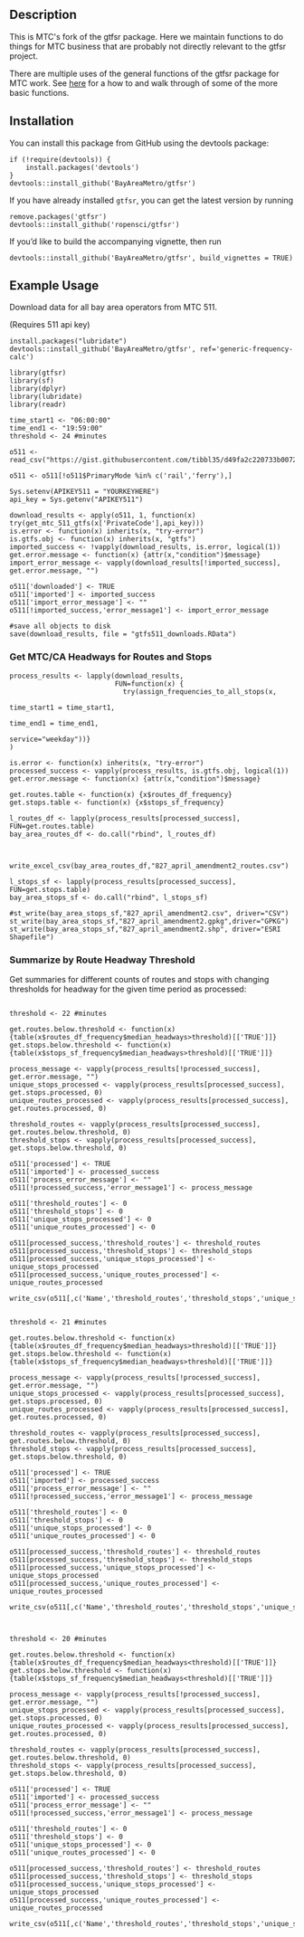 ## Description

This is MTC's fork of the gtfsr package. Here we maintain functions to do things for MTC business that are probably not directly relevant to the gtfsr project.

There are multiple uses of the general functions of the gtfsr package for MTC work. See [here](https://bayareametro.github.io/Data-And-Visualization-Projects/sb827/sb827_amendment_example.html) for a how to and walk through of some of the more basic functions. 

## Installation

You can install this package from GitHub using the devtools package:

    if (!require(devtools)) {
        install.packages('devtools')
    }
    devtools::install_github('BayAreaMetro/gtfsr')

If you have already installed `gtfsr`, you can get the latest version by
running

    remove.packages('gtfsr')
    devtools::install_github('ropensci/gtfsr')

If you’d like to build the accompanying vignette, then run

    devtools::install_github('BayAreaMetro/gtfsr', build_vignettes = TRUE)

## Example Usage

Download data for all bay area operators from MTC 511. 

(Requires 511 api key)

```
install.packages("lubridate")
devtools::install_github('BayAreaMetro/gtfsr', ref='generic-frequency-calc')

library(gtfsr)
library(sf)
library(dplyr)
library(lubridate)
library(readr)

time_start1 <- "06:00:00" 
time_end1 <- "19:59:00"
threshold <- 24 #minutes

o511 <- read_csv("https://gist.githubusercontent.com/tibbl35/d49fa2c220733b0072fc7c59e0ac412b/raw/cff45d8c8dd2ea951b83c0be729abe72f35b13f7/511_orgs.csv")

o511 <- o511[!o511$PrimaryMode %in% c('rail','ferry'),]

Sys.setenv(APIKEY511 = "YOURKEYHERE")
api_key = Sys.getenv("APIKEY511")

download_results <- apply(o511, 1, function(x) try(get_mtc_511_gtfs(x['PrivateCode'],api_key)))
is.error <- function(x) inherits(x, "try-error")
is.gtfs.obj <- function(x) inherits(x, "gtfs")
imported_success <- !vapply(download_results, is.error, logical(1))
get.error.message <- function(x) {attr(x,"condition")$message}
import_error_message <- vapply(download_results[!imported_success], get.error.message, "")

o511['downloaded'] <- TRUE
o511['imported'] <- imported_success
o511['import_error_message'] <- ""
o511[!imported_success,'error_message1'] <- import_error_message

#save all objects to disk
save(download_results, file = "gtfs511_downloads.RData")
```

### Get MTC/CA Headways for Routes and Stops

```
process_results <- lapply(download_results, 
                          FUN=function(x) {
                            try(assign_frequencies_to_all_stops(x,
                                                                time_start1 = time_start1,
                                                                time_end1 = time_end1,
                                                                service="weekday"))}
)

is.error <- function(x) inherits(x, "try-error")
processed_success <- vapply(process_results, is.gtfs.obj, logical(1))
get.error.message <- function(x) {attr(x,"condition")$message}

get.routes.table <- function(x) {x$routes_df_frequency}
get.stops.table <- function(x) {x$stops_sf_frequency}

l_routes_df <- lapply(process_results[processed_success], FUN=get.routes.table)
bay_area_routes_df <- do.call("rbind", l_routes_df)



write_excel_csv(bay_area_routes_df,"827_april_amendment2_routes.csv")

l_stops_sf <- lapply(process_results[processed_success], FUN=get.stops.table)
bay_area_stops_sf <- do.call("rbind", l_stops_sf)

#st_write(bay_area_stops_sf,"827_april_amendment2.csv", driver="CSV")
st_write(bay_area_stops_sf,"827_april_amendment2.gpkg",driver="GPKG")
st_write(bay_area_stops_sf,"827_april_amendment2.shp", driver="ESRI Shapefile")

```

### Summarize by Route Headway Threshold

Get summaries for different counts of routes and stops with changing thresholds for headway for the given time period as processed:

```

threshold <- 22 #minutes

get.routes.below.threshold <- function(x) {table(x$routes_df_frequency$median_headways>threshold)[['TRUE']]}
get.stops.below.threshold <- function(x) {table(x$stops_sf_frequency$median_headways>threshold)[['TRUE']]}

process_message <- vapply(process_results[!processed_success], get.error.message, "")
unique_stops_processed <- vapply(process_results[processed_success], get.stops.processed, 0)
unique_routes_processed <- vapply(process_results[processed_success], get.routes.processed, 0)

threshold_routes <- vapply(process_results[processed_success], get.routes.below.threshold, 0)
threshold_stops <- vapply(process_results[processed_success], get.stops.below.threshold, 0)

o511['processed'] <- TRUE
o511['imported'] <- processed_success
o511['process_error_message'] <- ""
o511[!processed_success,'error_message1'] <- process_message

o511['threshold_routes'] <- 0
o511['threshold_stops'] <- 0
o511['unique_stops_processed'] <- 0
o511['unique_routes_processed'] <- 0

o511[processed_success,'threshold_routes'] <- threshold_routes
o511[processed_success,'threshold_stops'] <- threshold_stops
o511[processed_success,'unique_stops_processed'] <- unique_stops_processed
o511[processed_success,'unique_routes_processed'] <- unique_routes_processed

write_csv(o511[,c('Name','threshold_routes','threshold_stops','unique_stops_processed','unique_routes_processed')],"processing_notes_22_mins.csv")


threshold <- 21 #minutes

get.routes.below.threshold <- function(x) {table(x$routes_df_frequency$median_headways>threshold)[['TRUE']]}
get.stops.below.threshold <- function(x) {table(x$stops_sf_frequency$median_headways>threshold)[['TRUE']]}

process_message <- vapply(process_results[!processed_success], get.error.message, "")
unique_stops_processed <- vapply(process_results[processed_success], get.stops.processed, 0)
unique_routes_processed <- vapply(process_results[processed_success], get.routes.processed, 0)

threshold_routes <- vapply(process_results[processed_success], get.routes.below.threshold, 0)
threshold_stops <- vapply(process_results[processed_success], get.stops.below.threshold, 0)

o511['processed'] <- TRUE
o511['imported'] <- processed_success
o511['process_error_message'] <- ""
o511[!processed_success,'error_message1'] <- process_message

o511['threshold_routes'] <- 0
o511['threshold_stops'] <- 0
o511['unique_stops_processed'] <- 0
o511['unique_routes_processed'] <- 0

o511[processed_success,'threshold_routes'] <- threshold_routes
o511[processed_success,'threshold_stops'] <- threshold_stops
o511[processed_success,'unique_stops_processed'] <- unique_stops_processed
o511[processed_success,'unique_routes_processed'] <- unique_routes_processed

write_csv(o511[,c('Name','threshold_routes','threshold_stops','unique_stops_processed','unique_routes_processed')],"processing_notes_22_mins.csv")



threshold <- 20 #minutes

get.routes.below.threshold <- function(x) {table(x$routes_df_frequency$median_headways<threshold)[['TRUE']]}
get.stops.below.threshold <- function(x) {table(x$stops_sf_frequency$median_headways<threshold)[['TRUE']]}

process_message <- vapply(process_results[!processed_success], get.error.message, "")
unique_stops_processed <- vapply(process_results[processed_success], get.stops.processed, 0)
unique_routes_processed <- vapply(process_results[processed_success], get.routes.processed, 0)

threshold_routes <- vapply(process_results[processed_success], get.routes.below.threshold, 0)
threshold_stops <- vapply(process_results[processed_success], get.stops.below.threshold, 0)

o511['processed'] <- TRUE
o511['imported'] <- processed_success
o511['process_error_message'] <- ""
o511[!processed_success,'error_message1'] <- process_message

o511['threshold_routes'] <- 0
o511['threshold_stops'] <- 0
o511['unique_stops_processed'] <- 0
o511['unique_routes_processed'] <- 0

o511[processed_success,'threshold_routes'] <- threshold_routes
o511[processed_success,'threshold_stops'] <- threshold_stops
o511[processed_success,'unique_stops_processed'] <- unique_stops_processed
o511[processed_success,'unique_routes_processed'] <- unique_routes_processed

write_csv(o511[,c('Name','threshold_routes','threshold_stops','unique_stops_processed','unique_routes_processed')],"processing_notes_20_mins.csv")

```





